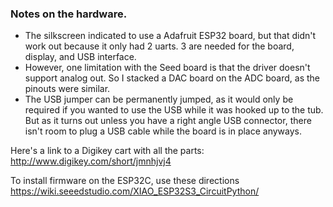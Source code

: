### Notes on the hardware.

* The silkscreen indicated to use a Adafruit ESP32 board, but that didn't work out because it only had 2 uarts.  3 are needed for the board, display, and USB interface.
* However, one limitation with the Seed board is that the driver doesn't support analog out.  So I stacked a DAC board on the ADC board, as the pinouts were similar.
* The USB jumper can be permanently jumped, as it would only be required if you wanted to use the USB while it was hooked up to the tub.  But as it turns out unless you have a right angle USB connector, there isn't room to plug a USB cable while the board is in place anyways.

Here's a link to a Digikey cart with all the parts:
http://www.digikey.com/short/jmnhjvj4

To install firmware on the ESP32C, use these directions
https://wiki.seeedstudio.com/XIAO_ESP32S3_CircuitPython/
